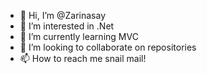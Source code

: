 - 👋 Hi, I’m @Zarinasay
- 👀 I’m interested in .Net
- 🌱 I’m currently learning MVC
- 💞️ I’m looking to collaborate on repositories
- 📫 How to reach me snail mail!

<!---
Zarinasay/Zarinasay is a ✨ special ✨ repository because its `README.md` (this file) appears on your GitHub profile.
You can click the Preview link to take a look at your changes.
--->
